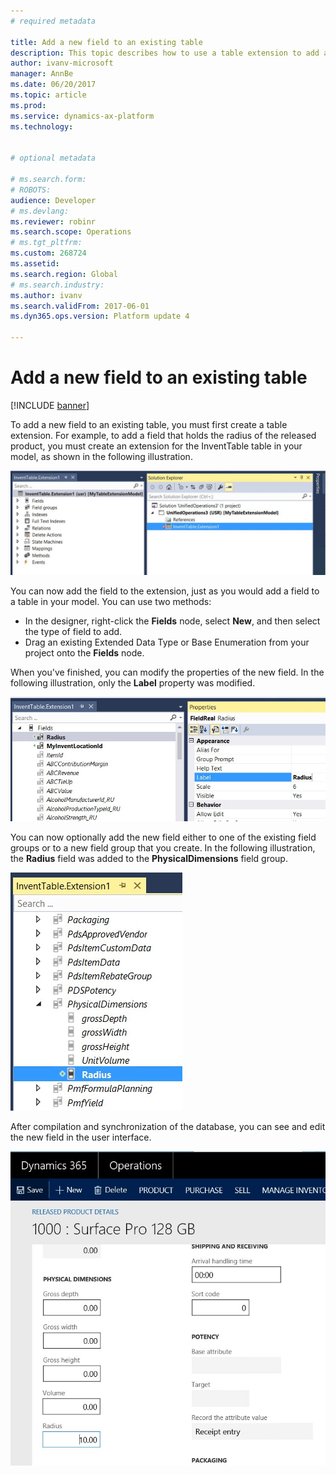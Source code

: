 ```yaml
---
# required metadata

title: Add a new field to an existing table
description: This topic describes how to use a table extension to add a field to a table.
author: ivanv-microsoft
manager: AnnBe
ms.date: 06/20/2017
ms.topic: article
ms.prod: 
ms.service: dynamics-ax-platform
ms.technology: 


# optional metadata

# ms.search.form: 
# ROBOTS: 
audience: Developer
# ms.devlang: 
ms.reviewer: robinr
ms.search.scope: Operations
# ms.tgt_pltfrm: 
ms.custom: 268724
ms.assetid: 
ms.search.region: Global
# ms.search.industry: 
ms.author: ivanv
ms.search.validFrom: 2017-06-01
ms.dyn365.ops.version: Platform update 4

---
```


# Add a new field to an existing table

[!INCLUDE [banner](../includes/banner.md)]

To add a new field to an existing table, you must first create a table extension. For example, to add a field that holds the radius of the released product, you must create an extension for the InventTable table in your model, as shown in the following illustration.

![Create an extension](media/TableNewField01.jpg) 

You can now add the field to the extension, just as you would add a field to a table in your model. You can use two methods:

+ In the designer, right-click the **Fields** node, select **New**, and then select the type of field to add.
+ Drag an existing Extended Data Type or Base Enumeration from your project onto the **Fields** node.

When you've finished, you can modify the properties of the new field. In the following illustration, only the **Label** property was modified.

![Modify properties of the new field](media/TableNewField02.jpg)

You can now optionally add the new field either to one of the existing field groups or to a new field group that you create. In the following illustration, the **Radius** field was added to the **PhysicalDimensions** field group.

![Add the new field to a field group](media/TableNewField03.jpg)

After compilation and synchronization of the database, you can see and edit the new field in the user interface.

![New field in the user interface](media/TableNewField04.jpg)
